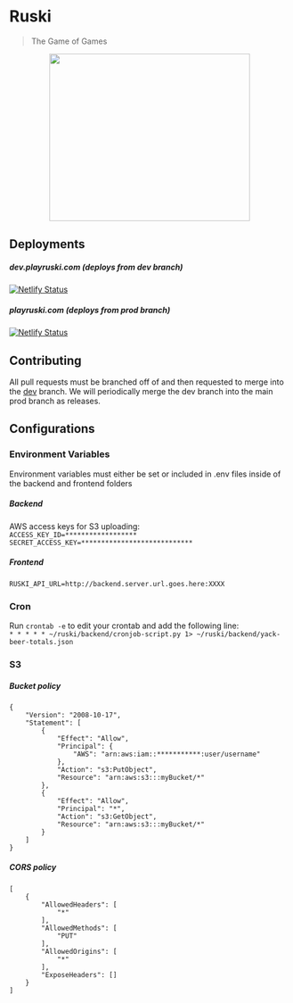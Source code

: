 # Ruski
> The Game of Games  

<p align="center">
<img height=300 width=360 src="https://d26n5v24zcmg6e.cloudfront.net/Ruski_Logo.jpeg">
</p>

## Deployments
##### dev.playruski.com (deploys from dev branch)
[![Netlify Status](https://api.netlify.com/api/v1/badges/b38d1203-5ac3-4507-b501-62164c868824/deploy-status)](https://app.netlify.com/sites/peaceful-tereshkova-8310b6/deploys)
##### playruski.com (deploys from prod branch)
[![Netlify Status](https://api.netlify.com/api/v1/badges/bc70db97-2a99-4dd2-b7b1-87498627490b/deploy-status)](https://app.netlify.com/sites/infallible-shannon-0c6d08/deploys)

## Contributing
All pull requests must be branched off of and then requested to merge into the [dev](https://github.com/danerwilliams/ruski/tree/dev) branch. We will periodically merge the dev branch into the main prod branch as releases. 

## Configurations
### Environment Variables
Environment variables must either be set or included in .env files inside of the backend and frontend folders   
##### Backend
AWS access keys for S3 uploading:  
`ACCESS_KEY_ID=******************`
`SECRET_ACCESS_KEY=****************************`
##### Frontend
`RUSKI_API_URL=http://backend.server.url.goes.here:XXXX`
### Cron
Run `crontab -e` to edit your crontab and add the following line:  
`* * * * * ~/ruski/backend/cronjob-script.py 1> ~/ruski/backend/yack-beer-totals.json`

### S3
##### Bucket policy
```
{
    "Version": "2008-10-17",
    "Statement": [
        {
            "Effect": "Allow",
            "Principal": {
                "AWS": "arn:aws:iam::***********:user/username"
            },
            "Action": "s3:PutObject",
            "Resource": "arn:aws:s3:::myBucket/*"
        },
        {
            "Effect": "Allow",
            "Principal": "*",
            "Action": "s3:GetObject",
            "Resource": "arn:aws:s3:::myBucket/*"
        }
    ]
}
```

##### CORS policy
```
[
    {
        "AllowedHeaders": [
            "*"
        ],
        "AllowedMethods": [
            "PUT"
        ],
        "AllowedOrigins": [
            "*"
        ],
        "ExposeHeaders": []
    }
]
```